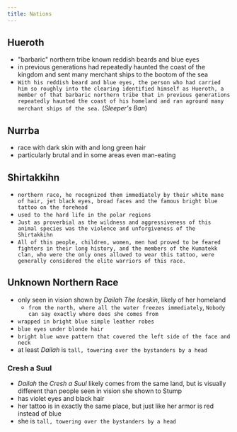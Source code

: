 ```yaml
---
title: Nations
---
```


## Hueroth
- "barbaric" northern tribe known reddish beards and blue eyes
- in previous generations had repeatedly haunted the coast of the kingdom and sent many merchant ships to the bootom of the sea
- `With his reddish beard and blue eyes, the person who had carried him so roughly into the clearing identified himself as Hueroth, a member of that barbaric northern tribe that in previous generations repeatedly haunted the coast of his homeland and ran aground many merchant ships of the sea.` (_Sleeper's Ban_)

## Nurrba
- race with dark skin with and long green hair
- particularly brutal and in some areas even man-eating

## Shirtakkihn
- `northern race, he recognized them immediately by their white mane of hair, jet black eyes, broad faces and the famous bright blue tattoo on the forehead`
- `used to the hard life in the polar regions`
- `Just as proverbial as the wildness and aggressiveness of this animal species was the violence and unforgiveness
of the Shirtakkihn`
- `All of this people, children, women, men had proved to be feared fighters in their long history, and the members of the
Kumatekk clan, who were the only ones allowed to wear this tattoo, were generally considered the elite warriors of this race.`

## Unknown Northern Race
- only seen in vision shown by _Dailah The Iceskin_, likely of her homeland
  - `from the north, where all the water freezes immediately`, `Nobody can say exactly where does she comes from`
- `wrapped in bright blue simple leather robes`
- `blue eyes under blonde hair`
- `bright blue wave pattern that covered the left side of the face and neck`
- at least _Dailah_ is `tall, towering over the bystanders by a head`

### Cresh a Suul
- _Dailah_ the _Cresh a Suul_ likely comes from the same land, but is visually different than people seen in vision she shown to Stump
- has violet eyes and black hair
- her tattoo is in exactly the same place, but just like her armor is red instead of blue
- she is `tall, towering over the bystanders by a head`
